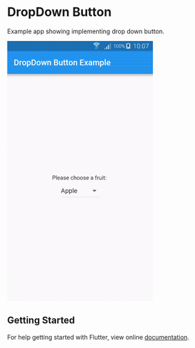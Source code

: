 # DropDown Button

Example app showing implementing drop down button.

<img src="demo_img.gif" height="600em" />


## Getting Started

For help getting started with Flutter, view online [documentation](http://flutter.io/).